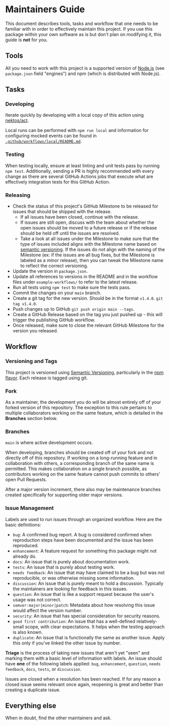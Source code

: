 # Maintainers Guide

This document describes tools, tasks and workflow that one needs to be familiar with in order to effectively maintain
this project. If you use this package within your own software as is but don't plan on modifying it, this guide is
**not** for you.

## Tools

All you need to work with this project is a supported version of [Node.js](https://nodejs.org/en/)
(see `package.json` field "engines") and npm (which is distributed with Node.js).

## Tasks

### Developing

Iterate quickly by developing with a local copy of this action using [nektos/act](https://github.com/nektos/act).

Local runs can be performed with `npm run local` and information for configuring mocked events can be found in [`.github/workflows/local/README.md`](./.github/workflows/local/README.md).

### Testing

When testing locally, ensure at least linting and unit tests pass by running `npm test`.
Additionally, sending a PR is highly recommended with every change as there are several GitHub
Actions jobs that execute what are effectively integration tests for this GitHub Action.

### Releasing

* Check the status of this project's GitHub Milestone to be released for issues that should be shipped with the release.
  -  If all issues have been closed, continue with the release.
  -  If issues are still open, discuss with the team about whether the open issues should be moved to a future release or if the release should be held off until the issues are resolved.
  -  Take a look at all issues under the Milestone to make sure that the type of issues included aligns with the Milestone name based on [semantic versioning](https://semver.org/). If the issues do not align with the naming of the Milestone (ex: if the issues are all bug fixes, but the Milestone is labeled as a minor release), then you can tweak the Milestone name to reflect the correct versioning.
* Update the version in `package.json`.
* Update all references to versions in the README and in the workflow files under `example-workflows/` to refer to the latest release.
* Run all tests using `npm test` to make sure the tests pass.
* Commit the changes on your `main` branch.
* Create a git tag for the new version. Should be in the format `v1.4.0`. `git tag v1.4.0`.
* Push changes up to GitHub `git push origin main --tags`.
* Create a GitHub Release based on the tag you just pushed up - this will trigger the publishing
  GitHub workflow.
* Once released, make sure to close the relevant GitHub Milestone for the version you released.

## Workflow

### Versioning and Tags

This project is versioned using [Semantic Versioning](http://semver.org/), particularly in the
[npm flavor](https://docs.npmjs.com/getting-started/semantic-versioning). Each release is tagged
using git.

### Fork

As a maintainer, the development you do will be almost entirely off of your forked version of this repository. The exception to this rule pertains to multiple collaborators working on the same feature, which is detailed in the **Branches** section below.

### Branches

`main` is where active development occurs.

When developing, branches should be created off of your fork and not directly off of this repository. If working on a long-running feature and in collaboration with others, a corresponding branch of the same name is permitted. This makes collaboration on a single branch possible, as contributors working on the same feature cannot push commits to others' open Pull Requests.

After a major version increment, there also may be maintenance branches created specifically for supporting older major versions.

### Issue Management

Labels are used to run issues through an organized workflow. Here are the basic definitions:

*  `bug`: A confirmed bug report. A bug is considered confirmed when reproduction steps have been
   documented and the issue has been reproduced.
*  `enhancement`: A feature request for something this package might not already do.
*  `docs`: An issue that is purely about documentation work.
*  `tests`: An issue that is purely about testing work.
*  `needs feedback`: An issue that may have claimed to be a bug but was not reproducible, or was otherwise missing some information.
*  `discussion`: An issue that is purely meant to hold a discussion. Typically the maintainers are looking for feedback in this issues.
*  `question`: An issue that is like a support request because the user's usage was not correct.
*  `semver:major|minor|patch`: Metadata about how resolving this issue would affect the version number.
*  `security`: An issue that has special consideration for security reasons.
*  `good first contribution`: An issue that has a well-defined relatively-small scope, with clear expectations. It helps when the testing approach is also known.
*  `duplicate`: An issue that is functionally the same as another issue. Apply this only if you've linked the other issue by number.

**Triage** is the process of taking new issues that aren't yet "seen" and marking them with a basic
level of information with labels. An issue should have **one** of the following labels applied:
`bug`, `enhancement`, `question`, `needs feedback`, `docs`, `tests`, or `discussion`.

Issues are closed when a resolution has been reached. If for any reason a closed issue seems
relevant once again, reopening is great and better than creating a duplicate issue.

## Everything else

When in doubt, find the other maintainers and ask.
